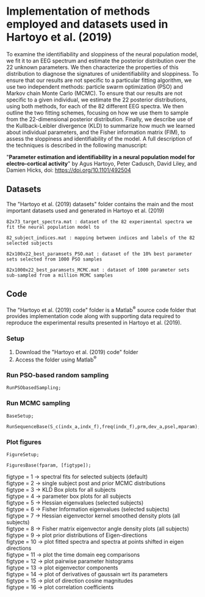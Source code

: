 # Implementation of methods employed and datasets used in Hartoyo et al. (2019)
To examine the identifiability and sloppiness of the neural population model, we fit it to an EEG spectrum and estimate the posterior distribution over the 22 unknown parameters. We then characterize the properties of this distribution to diagnose the signatures of unidentifiability and sloppiness. To ensure that our results are not specific to a particular fitting algorithm, we use two independent methods: particle swarm optimization (PSO) and Markov chain Monte Carlo (MCMC). To ensure that our results are not specific to a given individual, we estimate the 22 posterior distributions, using both methods, for each of the 82 different EEG spectra. We then outline the two fitting schemes, focusing on how we use them to sample from the 22-dimensional posterior distribution. Finally, we describe use of the Kullback-Leibler divergence (KLD) to summarize how much we learned about individual parameters, and the Fisher information matrix (FIM), to assess the sloppiness and identifiability of the model. A full description of the techniques is described in the following manuscript:

"<b>Parameter estimation and identifiability in a neural population model for electro-cortical activity</b>" by Agus Hartoyo, Peter Cadusch, David Liley, and Damien Hicks, doi: https://doi.org/10.1101/492504 

## Datasets

The "Hartoyo et al. (2019) datasets" folder contains the main and the most important datasets used and generated in Hartoyo et al. (2019)

```
82x73_target_spectra.mat : dataset of the 82 experimental spectra we fit the neural population model to
```

```
82_subject_indices.mat : mapping between indices and labels of the 82 selected subjects
```

```
82x100x22_best_paramsets_PSO.mat : dataset of the 10% best parameter sets selected from 1000 PSO samples
```

```
82x1000x22_best_paramsets_MCMC.mat : dataset of 1000 parameter sets sub-sampled from a million MCMC samples
```


## Code

The "Hartoyo et al. (2019) code" folder is a Matlab<sup>&reg;</sup> source code folder that provides implementation code along with supporting data required to reproduce the experimental results presented in Hartoyo et al. (2019).

### Setup
1.	Download the "Hartoyo et al. (2019) code" folder 
2.	Access the folder using Matlab<sup>&reg;</sup>

### Run PSO-based random sampling
```
RunPSObasedSampling;
```

### Run MCMC sampling
```
BaseSetup;
```
```
RunSequenceBase(S_c(indx_a,indx_f),freq(indx_f),prm,dev_a,psel,mparam);
```

### Plot figures
```
FigureSetup;
```
```
FiguresBase(fparam, [figtype]);
``` 

   figtype = 1 -> spectral fits for selected subjects (default) <br>
   figtype = 2 -> single subject post and prior MCMC distributions <br>
   figtype = 3 -> KLD Box plots for all subjects <br>
   figtype = 4 -> parameter box plots for all subjects <br>
   figtype = 5 -> Hessian eigenvalues (selected subjects) <br>
   figtype = 6 -> Fisher Information eigenvalues (selected subjects) <br>
   figtype = 7 -> Hessian eigenvector kernel smoothed density plots (all subjects) <br>
   figtype = 8 -> Fisher matrix eigenvector angle density plots (all subjects) <br>
   figtype = 9 -> plot prior distributions of Eigen-directions <br>
   figtype = 10 -> plot fitted spectra and spectra at points shifted in eigen directions <br>
   figtype = 11 -> plot the time domain eeg comparisons <br>
   figtype = 12 -> plot pairwise parameter histograms <br>
   figtype = 13 -> plot eigenvector components <br>
   figtype = 14 -> plot of derivatives of gaussain wrt its parameters <br>
   figtype = 15 -> plot of direction cosine magnitudes <br>
   figtype = 16 -> plot correlation coefficients <br>






